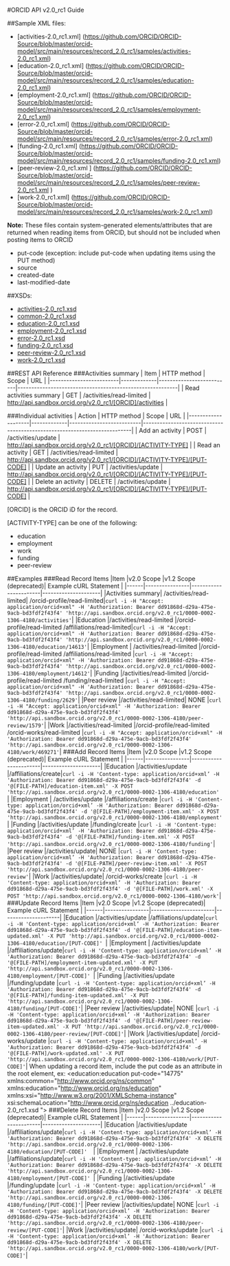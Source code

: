 #ORCID API v2.0_rc1 Guide

##Sample XML files:

- [activities-2.0_rc1.xml] (https://github.com/ORCID/ORCID-Source/blob/master/orcid-model/src/main/resources/record_2.0_rc1/samples/activities-2.0_rc1.xml)
- [education-2.0_rc1.xml] (https://github.com/ORCID/ORCID-Source/blob/master/orcid-model/src/main/resources/record_2.0_rc1/samples/education-2.0_rc1.xml)
- [employment-2.0_rc1.xml] (https://github.com/ORCID/ORCID-Source/blob/master/orcid-model/src/main/resources/record_2.0_rc1/samples/employment-2.0_rc1.xml)
- [error-2.0_rc1.xml] (https://github.com/ORCID/ORCID-Source/blob/master/orcid-model/src/main/resources/record_2.0_rc1/samples/error-2.0_rc1.xml)
- [funding-2.0_rc1.xml] (https://github.com/ORCID/ORCID-Source/blob/master/orcid-model/src/main/resources/record_2.0_rc1/samples/funding-2.0_rc1.xml)
- [peer-review-2.0_rc1.xml ] (https://github.com/ORCID/ORCID-Source/blob/master/orcid-model/src/main/resources/record_2.0_rc1/samples/peer-review-2.0_rc1.xml )
- [work-2.0_rc1.xml] (https://github.com/ORCID/ORCID-Source/blob/master/orcid-model/src/main/resources/record_2.0_rc1/samples/work-2.0_rc1.xml)

**Note:** These files contain system-generated elements/attributes that are returned when reading items from ORCID, but should not be included when posting items to ORCID
- put-code (exception: include put-code when updating items using the PUT method)
- source
- created-date
- last-modified-date

##XSDs:
- [activities-2.0_rc1.xsd](https://github.com/ORCID/ORCID-Source/blob/master/orcid-model/src/main/resources/record_2.0_rc1/activities-2.0_rc1.xsd)
- [common-2.0_rc1.xsd](https://github.com/ORCID/ORCID-Source/blob/master/orcid-model/src/main/resources/common_2.0_rc1/common-2.0_rc1.xsd)
- [education-2.0_rc1.xsd](https://github.com/ORCID/ORCID-Source/blob/master/orcid-model/src/main/resources/record_2.0_rc1/education-2.0_rc1.xsd)
- [employment-2.0_rc1.xsd](https://github.com/ORCID/ORCID-Source/blob/master/orcid-model/src/main/resources/record_2.0_rc1/employment-2.0_rc1.xsd)
- [error-2.0_rc1.xsd](https://github.com/ORCID/ORCID-Source/blob/master/orcid-model/src/main/resources/record_2.0_rc1/error-2.0_rc1.xsd)
- [funding-2.0_rc1.xsd](https://github.com/ORCID/ORCID-Source/blob/master/orcid-model/src/main/resources/record_2.0_rc1/funding-2.0_rc1.xsd)
- [peer-review-2.0_rc1.xsd](https://github.com/ORCID/ORCID-Source/blob/master/orcid-model/src/main/resources/record_2.0_rc1/peer-review-2.0_rc1.xsd)
- [work-2.0_rc1.xsd](https://github.com/ORCID/ORCID-Source/blob/master/orcid-model/src/main/resources/record_2.0_rc1/work-2.0_rc1.xsd)

##REST API Reference
###Activities summary
| Item                    | HTTP method | Scope                    | URL                                                      |
|-------------------------|-------------|--------------------------|----------------------------------------------------------|
| Read activities summary | GET         | /activities/read-limited | http://api.sandbox.orcid.org/v2.0_rc1/[ORCID]/activities |

###Individual activities
| Action             | HTTP method | Scope                    | URL                                                                      |
|--------------------|-------------|--------------------------|--------------------------------------------------------------------------|
| Add an activity    | POST        | /activities/update       | http://api.sandbox.orcid.org/v2.0_rc1/[ORCID]/[ACTIVITY-TYPE]            |
| Read an activity   | GET         | /activities/read-limited | http://api.sandbox.orcid.org/v2.0_rc1/[ORCID]/[ACTIVITY-TYPE]/[PUT-CODE] |
| Update an activity | PUT         | /activities/update       | http://api.sandbox.orcid.org/v2.0_rc1/[ORCID]/[ACTIVITY-TYPE]/[PUT-CODE] |
| Delete an activity | DELETE      | /activities/update       | http://api.sandbox.orcid.org/v2.0_rc1/[ORCID]/[ACTIVITY-TYPE]/[PUT-CODE] |

[ORCID] is the ORCID iD for the record.

[ACTIVITY-TYPE] can be one of the following:
- education
- employment
- work
- funding
- peer-review

##Examples
###Read Record Items
|Item	|v2.0 Scope	|v1.2 Scope (deprecated)| Example cURL Statement	|
|------|----------------|-----------------------|---------------------|
|Activities summary|	/activities/read-limited|	/orcid-profile/read-limited|```curl -i -H "Accept: application/orcid+xml" -H 'Authorization: Bearer dd91868d-d29a-475e-9acb-bd3fdf2f43f4' 'http://api.sandbox.orcid.org/v2.0_rc1/0000-0002-1306-4180/activities'```|
|Education	|/activities/read-limited	|/orcid-profile/read-limited /affiliations/read-limited|```curl -i -H "Accept: application/orcid+xml" -H 'Authorization: Bearer dd91868d-d29a-475e-9acb-bd3fdf2f43f4' 'http://api.sandbox.orcid.org/v2.0_rc1/0000-0002-1306-4180/education/14613'```|
|Employment |	/activities/read-limited	|/orcid-profile/read-limited /affiliations/read-limited	|```curl -i -H "Accept: application/orcid+xml" -H 'Authorization: Bearer dd91868d-d29a-475e-9acb-bd3fdf2f43f4' 'http://api.sandbox.orcid.org/v2.0_rc1/0000-0002-1306-4180/employment/14612'```| 
|Funding	|/activities/read-limited	|/orcid-profile/read-limited /funding/read-limited	|```curl -i -H "Accept: application/orcid+xml" -H 'Authorization: Bearer dd91868d-d29a-475e-9acb-bd3fdf2f43f4' 'http://api.sandbox.orcid.org/v2.0_rc1/0000-0002-1306-4180/funding/2629'```|
|Peer review	|/activities/read-limited|	NONE	|```curl -i -H "Accept: application/orcid+xml" -H 'Authorization: Bearer dd91868d-d29a-475e-9acb-bd3fdf2f43f4' 'http://api.sandbox.orcid.org/v2.0_rc1/0000-0002-1306-4180/peer-review/1579'```|
|Work	|/activities/read-limited	|/orcid-profile/read-limited <br>/orcid-works/read-limited	|```curl -i -H "Accept: application/orcid+xml" -H 'Authorization: Bearer dd91868d-d29a-475e-9acb-bd3fdf2f43f4' 'http://api.sandbox.orcid.org/v2.0_rc1/0000-0002-1306-4180/work/469271'```|
###Add Record Items
|Item	|v2.0 Scope	|v1.2 Scope (deprecated)| Example cURL Statement	|
|------|----------------|-----------------------|---------------------|
|Education	|/activities/update	|/affiliations/create|```curl -i -H 'Content-type: application/orcid+xml’ -H 'Authorization: Bearer dd91868d-d29a-475e-9acb-bd3fdf2f43f4' -d '@[FILE-PATH]/education-item.xml' -X POST 'http://api.sandbox.orcid.org/v2.0_rc1/0000-0002-1306-4180/education' ```|
|Employment |	/activities/update	|/affiliations/create	|```curl -i -H 'Content-type: application/orcid+xml’ -H 'Authorization: Bearer dd91868d-d29a-475e-9acb-bd3fdf2f43f4' -d '@[FILE-PATH]/employment-item.xml' -X POST 'http://api.sandbox.orcid.org/v2.0_rc1/0000-0002-1306-4180/employment' ```| 
|Funding	|/activities/update	|/funding/create	|```curl -i -H 'Content-type: application/orcid+xml’ -H 'Authorization: Bearer dd91868d-d29a-475e-9acb-bd3fdf2f43f4' -d '@[FILE-PATH]/funding-item.xml' -X POST 'http://api.sandbox.orcid.org/v2.0_rc1/0000-0002-1306-4180/funding'```|
|Peer review	|/activities/update|	NONE	|```curl -i -H 'Content-type: application/orcid+xml’ -H 'Authorization: Bearer dd91868d-d29a-475e-9acb-bd3fdf2f43f4' -d '@[FILE-PATH]/peer-review-item.xml' -X POST 'http://api.sandbox.orcid.org/v2.0_rc1/0000-0002-1306-4180/peer-review'```|
|Work	|/activities/update|	/orcid-works/create	|```curl -i -H 'Content-type: application/orcid+xml’ -H 'Authorization: Bearer dd91868d-d29a-475e-9acb-bd3fdf2f43f4' -d '@[FILE-PATH]/work.xml' -X POST 'http://api.sandbox.orcid.org/v2.0_rc1/0000-0002-1306-4180/work'```|
###Update Record Items
|Item	|v2.0 Scope	|v1.2 Scope (deprecated)| Example cURL Statement	|
|------|----------------|-----------------------|---------------------|
|Education	|/activities/update	|/affiliations/update|```curl -i -H 'Content-type: application/orcid+xml’ -H 'Authorization: Bearer dd91868d-d29a-475e-9acb-bd3fdf2f43f4' -d '@[FILE-PATH]/education-item-updated.xml' -X PUT 'http://api.sandbox.orcid.org/v2.0_rc1/0000-0002-1306-4180/education/[PUT-CODE]' ```|
|Employment |	/activities/update	|/affiliations/update|```curl -i -H 'Content-type: application/orcid+xml’ -H 'Authorization: Bearer dd91868d-d29a-475e-9acb-bd3fdf2f43f4' -d '@[FILE-PATH]/employment-item-updated.xml' -X PUT 'http://api.sandbox.orcid.org/v2.0_rc1/0000-0002-1306-4180/employment/[PUT-CODE]' ```|
|Funding	|/activities/update	|/funding/update	|```curl -i -H 'Content-type: application/orcid+xml’ -H 'Authorization: Bearer dd91868d-d29a-475e-9acb-bd3fdf2f43f4' -d '@[FILE-PATH]/funding-item-updated.xml' -X PUT 'http://api.sandbox.orcid.org/v2.0_rc1/0000-0002-1306-4180/funding/[PUT-CODE]'```|
|Peer review	|/activities/update|	NONE	|```curl -i -H 'Content-type: application/orcid+xml’ -H 'Authorization: Bearer dd91868d-d29a-475e-9acb-bd3fdf2f43f4' -d '@[FILE-PATH]/peer-review-item-updated.xml' -X PUT 'http://api.sandbox.orcid.org/v2.0_rc1/0000-0002-1306-4180/peer-review/[PUT-CODE]'```|
|Work	|/activities/update|	/orcid-works/update	|```curl -i -H 'Content-type: application/orcid+xml’ -H 'Authorization: Bearer dd91868d-d29a-475e-9acb-bd3fdf2f43f4' -d '@[FILE-PATH]/work-updated.xml' -X PUT 'http://api.sandbox.orcid.org/v2.0_rc1/0000-0002-1306-4180/work/[PUT-CODE]'```|
When updating a record item, include the put code as an attribute in the root element, ex:
<education:education put-code="14775" xmlns:common="http://www.orcid.org/ns/common" xmlns:education="http://www.orcid.org/ns/education" xmlns:xsi="http://www.w3.org/2001/XMLSchema-instance" xsi:schemaLocation="http://www.orcid.org/ns/education ../education-2.0_rc1.xsd ">
###Delete Record Items
|Item	|v2.0 Scope	|v1.2 Scope (deprecated)| Example cURL Statement	|
|------|----------------|-----------------------|---------------------|
|Education	|/activities/update	|/affiliations/update|```curl -i -H 'Content-type: application/orcid+xml’ -H 'Authorization: Bearer dd91868d-d29a-475e-9acb-bd3fdf2f43f4' -X DELETE 'http://api.sandbox.orcid.org/v2.0_rc1/0000-0002-1306-4180/education/[PUT-CODE]'  ```|
|Employment |	/activities/update	|/affiliations/update|```curl -i -H 'Content-type: application/orcid+xml’ -H 'Authorization: Bearer dd91868d-d29a-475e-9acb-bd3fdf2f43f4' -X DELETE 'http://api.sandbox.orcid.org/v2.0_rc1/0000-0002-1306-4180/employment/[PUT-CODE]' ```|
|Funding	|/activities/update	|/funding/update	|```curl -i -H 'Content-type: application/orcid+xml’ -H 'Authorization: Bearer dd91868d-d29a-475e-9acb-bd3fdf2f43f4' -X DELETE 'http://api.sandbox.orcid.org/v2.0_rc1/0000-0002-1306-4180/funding/[PUT-CODE]'```|
|Peer review	|/activities/update|	NONE	|```curl -i -H 'Content-type: application/orcid+xml’ -H 'Authorization: Bearer dd91868d-d29a-475e-9acb-bd3fdf2f43f4' -X DELETE 'http://api.sandbox.orcid.org/v2.0_rc1/0000-0002-1306-4180/peer-review/[PUT-CODE]'```|
|Work	|/activities/update|	/orcid-works/update	|```curl -i -H 'Content-type: application/orcid+xml’ -H 'Authorization: Bearer dd91868d-d29a-475e-9acb-bd3fdf2f43f4' -X DELETE 'http://api.sandbox.orcid.org/v2.0_rc1/0000-0002-1306-4180/work/[PUT-CODE]'```|